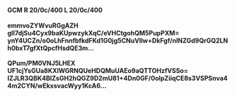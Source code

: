 #### GCM R 20/0c/400 L 20/0c/400 
**emmvoZYWvuRGgAZH**<br/>**gII7djSu4Cyx9baKUpwzykXqC/eVHCtgohQM5PupPXM=**<br/>**ynY4UCZn/o0oLhFnnfbfkdFKd1G0jg5CNuVlIw+DkFgf/nlNZGd9QrGQ2LNh0bxT7gfXtQpcfHsdQE3m...**<br/><br/> 
**QPum/PM0VNJ5LHEX**<br/>**UF1cjYsGUa8KXlWGRNQUeHDQMuUAEo9aQTTOHzfVSSo=**<br/>**IZJLR3QBK4BlZsGH2hQGZ9D2mU81+4Dn0GF/0olpZiiqCE8s3VSPSnva44m2CYN/wEkxsvacWyy1KcA6...**